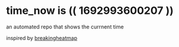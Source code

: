 # time_now is (( 1692993600207 ))

an automated repo that shows the currnent time

inspired by [breakingheatmap](https://github.com/breakingheatmap/breakingheatmap)